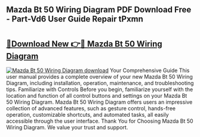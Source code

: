 ## Mazda Bt 50 Wiring Diagram PDF Download Free - Part-Vd6 User Guide Repair tPxmn

# <h2><a href="http://dfoky4.blite.top/?on=Mazda+Bt+50+Wiring+Diagram">🔗Download New 👉🔴 Mazda Bt 50 Wiring Diagram</a></h2>

[![Mazda Bt 50 Wiring Diagram download](https://i.imgur.com/lujVjoI.png)](http://dfoky4.blite.top/?on=Mazda+Bt+50+Wiring+Diagram)
Your Comprehensive Guide This user manual provides a complete overview of your new Mazda Bt 50 Wiring Diagram, including installation, operation, maintenance, and troubleshooting tips. Familiarize with Controls Before you begin, familiarize yourself with the location and function of all control buttons and settings on your Mazda Bt 50 Wiring Diagram. Mazda Bt 50 Wiring Diagram offers users an impressive collection of advanced features, such as gesture control, hands-free operation, customizable shortcuts, and automated tasks, all easily accessible through the user interface. Thank You for Choosing Mazda Bt 50 Wiring Diagram. We value your trust and support.
